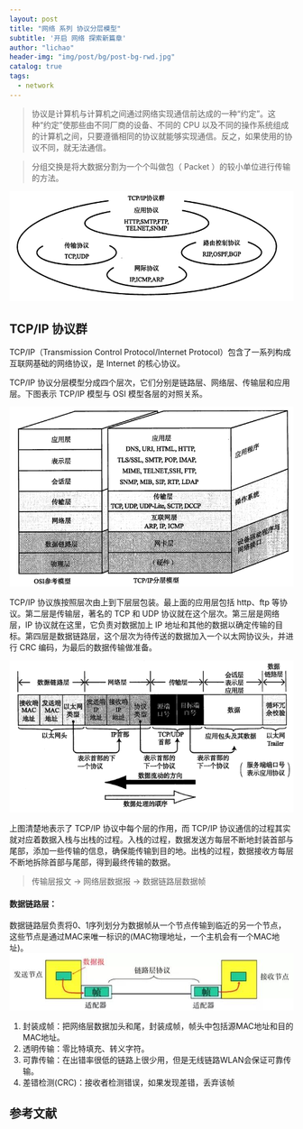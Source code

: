 ```yaml
---
layout: post
title: "网络 系列 协议分层模型"
subtitle: '开启 网络 探索新篇章'
author: "lichao"
header-img: "img/post/bg/post-bg-rwd.jpg"
catalog: true
tags:
  - network 
---
```

 
 > 协议是计算机与计算机之间通过网络实现通信前达成的一种“约定”。这种“约定”使那些由不同厂商的设备、不同的 CPU 以及不同的操作系统组成的计算机之间，只要遵循相同的协议就能够实现通信。反之，如果使用的协议不同，就无法通信。

 > 分组交换是将大数据分割为一个个叫做包（ Packet ）的较小单位进行传输的方法。

 ![网络](/img/network/24.png)


## TCP/IP 协议群
TCP/IP（Transmission Control Protocol/Internet Protocol）包含了一系列构成互联网基础的网络协议，是 Internet 的核心协议。

TCP/IP 协议分层模型分成四个层次，它们分别是链路层、网络层、传输层和应用层。下图表示 TCP/IP 模型与 OSI 模型各层的对照关系。

![分层模型](/img/network/hierarchical_model.png)

TCP/IP 协议族按照层次由上到下层层包装。最上面的应用层包括 http、ftp 等协议。第二层是传输层，著名的 TCP 和 UDP 协议就在这个层次。第三层是网络层，IP 协议就在这里，它负责对数据加上 IP 地址和其他的数据以确定传输的目标。第四层是数据链路层，这个层次为待传送的数据加入一个以太网协议头，并进行 CRC 编码，为最后的数据传输做准备。

![数据封装](/img/network/data_encapsulation.png)

上图清楚地表示了 TCP/IP 协议中每个层的作用，而 TCP/IP 协议通信的过程其实就对应着数据入栈与出栈的过程。入栈的过程，数据发送方每层不断地封装首部与尾部，添加一些传输的信息，确保能传输到目的地。出栈的过程，数据接收方每层不断地拆除首部与尾部，得到最终传输的数据。

> 传输层报文 -> 网络层数据报 -> 数据链路层数据帧

#### 数据链路层：
数据链路层负责将0、1序列划分为数据帧从一个节点传输到临近的另一个节点，这些节点是通过MAC来唯一标识的(MAC物理地址，一个主机会有一个MAC地址)。
![网络](/img/network/data_link_layer.png)
1. 封装成帧：把网络层数据加头和尾，封装成帧，帧头中包括源MAC地址和目的MAC地址。
2. 透明传输：零比特填充、转义字符。
3. 可靠传输：在出错率很低的链路上很少用，但是无线链路WLAN会保证可靠传输。
4. 差错检测(CRC)：接收者检测错误，如果发现差错，丢弃该帧


## 参考文献
